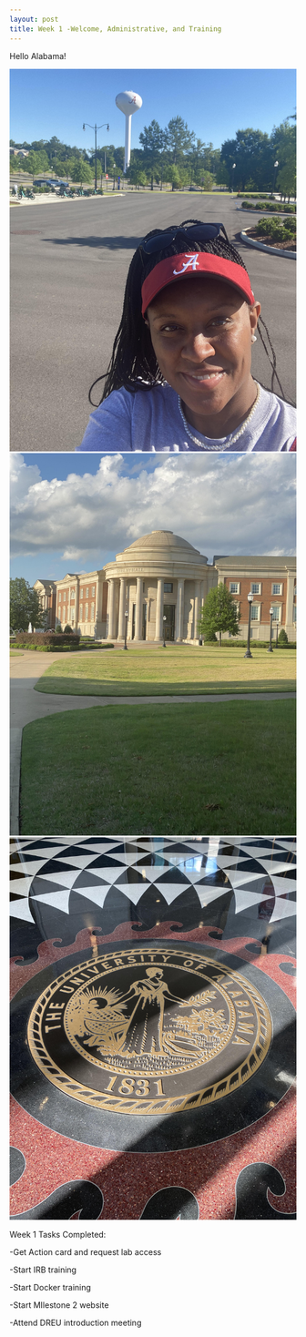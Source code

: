 ```yaml
---
layout: post
title: Week 1 -Welcome, Administrative, and Training
---
```


Hello Alabama!

![ua5](/images/ua5.jpg)
![ua3](/images/ua3.jpg)
![ua4](/images/ua4.jpg)

Week 1 Tasks Completed:

-Get Action card and request lab access	

-Start IRB training

-Start Docker training

-Start MIlestone 2 website

-Attend DREU introduction meeting
